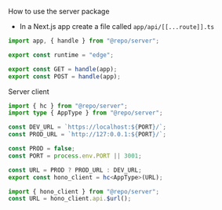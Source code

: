 How to use the server package

- In a Next.js app create a file called `app/api/[[...route]].ts`

```ts
import app, { handle } from "@repo/server";

export const runtime = "edge";

export const GET = handle(app);
export const POST = handle(app);
```

Server client

```ts
import { hc } from "@repo/server";
import type { AppType } from "@repo/server";

const DEV_URL = `https://localhost:${PORT}/`;
const PROD_URL = `http://127:0.0.1:${PORT}/`;

const PROD = false;
const PORT = process.env.PORT || 3001;

const URL = PROD ? PROD_URL : DEV_URL;
export const hono_client = hc<AppType>(URL);
```

```ts
import { hono_client } from "@repo/server";
const URL = hono_client.api.$url();
```
